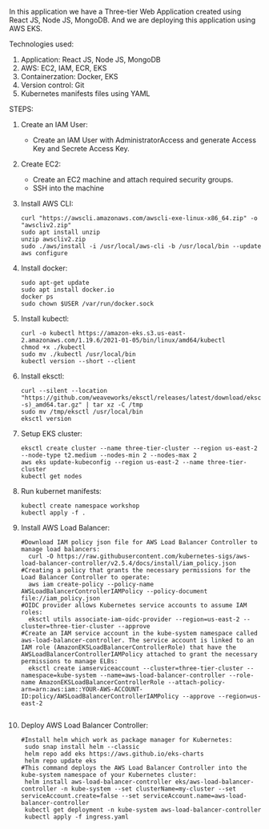 In this application we have a Three-tier Web Application created using React JS, Node JS, MongoDB. And we are deploying this application using AWS EKS. 

Technologies used:
1. Application: React JS, Node JS, MongoDB
2. AWS: EC2, IAM, ECR, EKS
3. Containerzation: Docker, EKS
4. Version control: Git
5. Kubernetes manifests files using YAML

STEPS:  
1. Create an IAM User:   
   * Create an IAM User with AdministratorAccess and generate Access Key and Secrete Access Key.

2. Create EC2:   
   * Create an EC2 machine and attach required security groups.  
   * SSH into the machine

3. Install AWS CLI:   
   ```
   curl "https://awscli.amazonaws.com/awscli-exe-linux-x86_64.zip" -o "awscliv2.zip"  
   sudo apt install unzip  
   unzip awscliv2.zip   
   sudo ./aws/install -i /usr/local/aws-cli -b /usr/local/bin --update  
   aws configure
4. Install docker:   
   ```
   sudo apt-get update  
   sudo apt install docker.io  
   docker ps  
   sudo chown $USER /var/run/docker.sock  
5. Install kubectl:   
   ```
   curl -o kubectl https://amazon-eks.s3.us-east-2.amazonaws.com/1.19.6/2021-01-05/bin/linux/amd64/kubectl  
   chmod +x ./kubectl  
   sudo mv ./kubectl /usr/local/bin  
   kubectl version --short --client  

6. Install eksctl:   
   ```
   curl --silent --location "https://github.com/weaveworks/eksctl/releases/latest/download/eksctl_$(uname -s)_amd64.tar.gz" | tar xz -C /tmp  
   sudo mv /tmp/eksctl /usr/local/bin  
   eksctl version  

7. Setup EKS cluster:   
   ```
   eksctl create cluster --name three-tier-cluster --region us-east-2 --node-type t2.medium --nodes-min 2 --nodes-max 2  
   aws eks update-kubeconfig --region us-east-2 --name three-tier-cluster  
   kubectl get nodes  

8. Run kubernet manifests:   
   ```
   kubectl create namespace workshop  
   kubectl apply -f .   

9. Install AWS Load Balancer:   
   ```
   #Download IAM policy json file for AWS Load Balancer Controller to manage load balancers:   
     curl -O https://raw.githubusercontent.com/kubernetes-sigs/aws-load-balancer-controller/v2.5.4/docs/install/iam_policy.json  
   #Creating a policy that grants the necessary permissions for the Load Balancer Controller to operate:  
     aws iam create-policy --policy-name AWSLoadBalancerControllerIAMPolicy --policy-document file://iam_policy.json  
   #OIDC provider allows Kubernetes service accounts to assume IAM roles:  
     eksctl utils associate-iam-oidc-provider --region=us-east-2 --cluster=three-tier-cluster --approve  
   #Create an IAM service account in the kube-system namespace called aws-load-balancer-controller. The service account is linked to an IAM role (AmazonEKSLoadBalancerControllerRole) that have the AWSLoadBalancerControllerIAMPolicy attached to grant the necessary permissions to manage ELBs:  
     eksctl create iamserviceaccount --cluster=three-tier-cluster --namespace=kube-system --name=aws-load-balancer-controller --role-name AmazonEKSLoadBalancerControllerRole --attach-policy-arn=arn:aws:iam::YOUR-AWS-ACCOUNT-ID:policy/AWSLoadBalancerControllerIAMPolicy --approve --region=us-east-2
     
10. Deploy AWS Load Balancer Controller: 
    ```
    #Install helm which work as package manager for Kubernetes:  
     sudo snap install helm --classic   
     helm repo add eks https://aws.github.io/eks-charts  
     helm repo update eks  
    #This command deploys the AWS Load Balancer Controller into the kube-system namespace of your Kubernetes cluster:
     helm install aws-load-balancer-controller eks/aws-load-balancer-controller -n kube-system --set clusterName=my-cluster --set serviceAccount.create=false --set serviceAccount.name=aws-load-balancer-controller  
     kubectl get deployment -n kube-system aws-load-balancer-controller  
     kubectl apply -f ingress.yaml  
